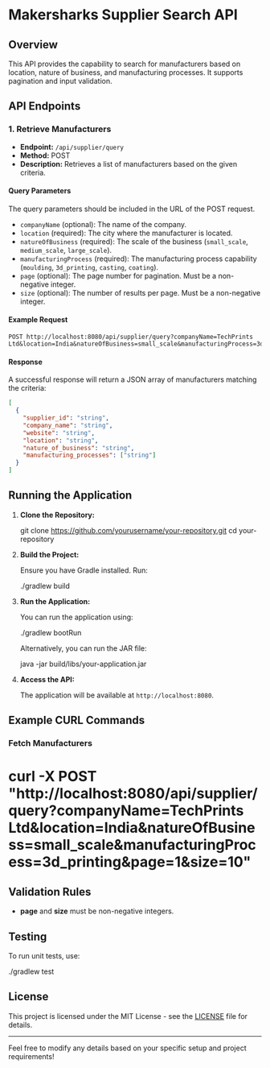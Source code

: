 # Makersharks Supplier Search API

## Overview

This API provides the capability to search for manufacturers based on location, nature of business, and manufacturing processes. It supports pagination and input validation.

## API Endpoints

### 1. **Retrieve Manufacturers**

- **Endpoint:** `/api/supplier/query`
- **Method:** POST
- **Description:** Retrieves a list of manufacturers based on the given criteria.

#### Query Parameters

The query parameters should be included in the URL of the POST request.

- `companyName` (optional): The name of the company.
- `location` (required): The city where the manufacturer is located.
- `natureOfBusiness` (required): The scale of the business (`small_scale`, `medium_scale`, `large_scale`).
- `manufacturingProcess` (required): The manufacturing process capability (`moulding`, `3d_printing`, `casting`, `coating`).
- `page` (optional): The page number for pagination. Must be a non-negative integer.
- `size` (optional): The number of results per page. Must be a non-negative integer.

#### Example Request

```
POST http://localhost:8080/api/supplier/query?companyName=TechPrints Ltd&location=India&natureOfBusiness=small_scale&manufacturingProcess=3d_printing&page=1&size=10
```

#### Response

A successful response will return a JSON array of manufacturers matching the criteria:

```json
[
  {
    "supplier_id": "string",
    "company_name": "string",
    "website": "string",
    "location": "string",
    "nature_of_business": "string",
    "manufacturing_processes": ["string"]
  }
]
```

## Running the Application

1. **Clone the Repository:**

  
   git clone https://github.com/yourusername/your-repository.git
   cd your-repository


2. **Build the Project:**

   Ensure you have Gradle installed. Run:

   
   ./gradlew build
 

3. **Run the Application:**

   You can run the application using:

  
   ./gradlew bootRun
 

   Alternatively, you can run the JAR file:

  
   java -jar build/libs/your-application.jar
 

4. **Access the API:**

   The application will be available at `http://localhost:8080`.

## Example CURL Commands

### Fetch Manufacturers


curl -X POST "http://localhost:8080/api/supplier/query?companyName=TechPrints Ltd&location=India&natureOfBusiness=small_scale&manufacturingProcess=3d_printing&page=1&size=10"
=

## Validation Rules

- **page** and **size** must be non-negative integers. 

## Testing

To run unit tests, use:


./gradlew test



## License

This project is licensed under the MIT License - see the [LICENSE](LICENSE) file for details.

---

Feel free to modify any details based on your specific setup and project requirements!

